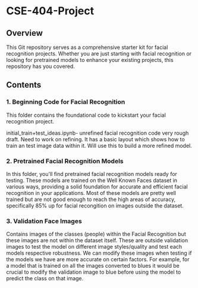 # CSE-404-Project

## Overview

This Git repository serves as a comprehensive starter kit for facial recognition projects. Whether you are just starting with facial recognition or looking for pretrained models to enhance your existing projects, this repository has you covered.

## Contents

### 1. Beginning Code for Facial Recognition

This folder contains the foundational code to kickstart your facial recognition project.

initial_train+test_ideas.ipynb- unrefined facial recognition code very rough draft. Need to work on refining. It has a basic layout which shows how to train an test image data within it. Will use this to build a more refined model. 

### 2. Pretrained Facial Recognition Models

In this folder, you'll find pretrained facial recognition models ready for testing. These models are trained on the Well Known Faces dataset in various ways, providing a solid foundation for accurate and efficient facial recognition in your applications. Most of these models are pretty well trained but are not good enough to reach the high areas of accuracy, specifically 85% up for facial recongition on images outside the dataset. 

### 3. Validation Face Images

Contains images of the classes (people) within the Facial Recognition but these images are not within the dataset itself. These are outside validation images to test the model on different image styles/quality and test each models respective robustness. We can modify these images when testing if the models we have are more accurate on certain factors. For example, for a model that is trained on all the images converted to blues it would be crucial to modify the validation image to blue before using the model to predict the class on that image.
